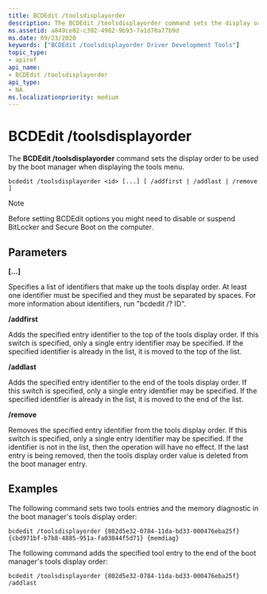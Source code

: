 ```yaml
---
title: BCDEdit /toolsdisplayorder
description: The BCDEdit /toolsdisplayorder command sets the display order to be used by the boot manager when displaying the tools menu.
ms.assetid: a849ce02-c392-4982-9b93-7a1d70a77b9d
ms.date: 09/23/2020
keywords: ["BCDEdit /toolsdisplayorder Driver Development Tools"]
topic_type:
- apiref
api_name:
- BCDEdit /toolsdisplayorder
api_type:
- NA
ms.localizationpriority: medium
---
```


BCDEdit /toolsdisplayorder
============

The **BCDEdit /toolsdisplayorder** command sets the display order to be used by the boot manager when displaying the tools menu.

```syntax
bcdedit /toolsdisplayorder <id> [...] [ /addfirst | /addlast | /remove ]
```

> [!NOTE]
> Before setting BCDEdit options you might need to disable or suspend BitLocker and Secure Boot on the computer.

## Parameters

**<id> [...]**

Specifies a list of identifiers that make up the tools display order.  At least one identifier must be specified and they must be separated by spaces.  For more information about identifiers, run "bcdedit /? ID".

**/addfirst**

Adds the specified entry identifier to the top of the tools display order.  If this switch is specified, only a single entry identifier may be specified.  If the specified identifier is already in the list, it is moved to the top of the list.

**/addlast**

Adds the specified entry identifier to the end of the tools display order.  If this switch is specified, only a single entry identifier may be specified.  If the specified identifier is already in the list, it is moved to the end of the list.

**/remove**

Removes the specified entry identifier from the tools display order.  If this switch is specified, only a single entry identifier may be specified.  If the identifier is not in the list, then the operation will have no effect.  If the last entry is being removed, then the tools display order value is deleted from the boot manager
entry.

## Examples

The following command sets two tools entries and the memory diagnostic in the boot manager's tools display order:

`bcdedit /toolsdisplayorder {802d5e32-0784-11da-bd33-000476eba25f} {cbd971bf-b7b8-4885-951a-fa03044f5d71} {memdiag}`

The following command adds the specified tool entry to the end of the boot manager's tools display order:

`bcdedit /toolsdisplayorder {802d5e32-0784-11da-bd33-000476eba25f} /addlast`
